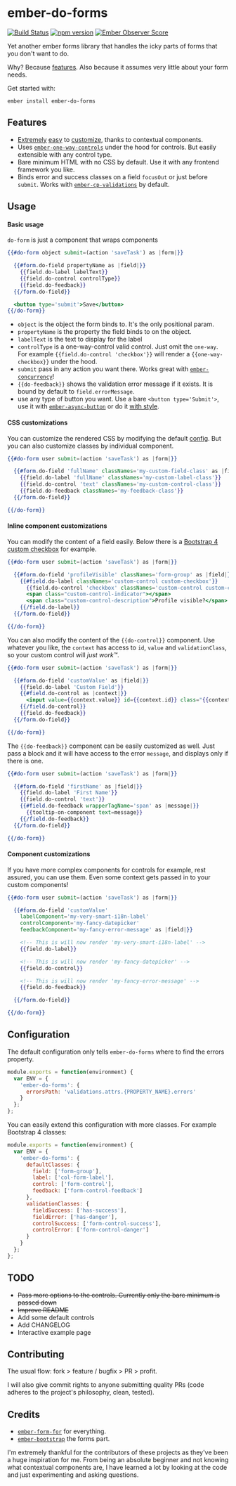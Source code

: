 # ember-do-forms

[![Build Status](https://travis-ci.org/shuriu/ember-do-forms.svg?branch=master)](https://travis-ci.org/shuriu/ember-do-forms)
[![npm version](https://badge.fury.io/js/ember-do-forms.svg)](https://badge.fury.io/js/ember-do-forms)
[![Ember Observer Score](https://emberobserver.com/badges/ember-do-forms.svg)](https://emberobserver.com/addons/ember-do-forms)

Yet another ember forms library that handles the icky parts of forms that you don't want to do.

Why? Because [features](#features). Also because it assumes very little about your form needs.

Get started with:

  `ember install ember-do-forms`

## Features

* [Extremely](#css-customizations) [easy](#inline-component-customizations) to [customize](#component-customizations), thanks to contextual components.
* Uses [`ember-one-way-controls`](https://github.com/DockYard/ember-one-way-controls) under the hood for controls. But easily extensible with any control type.
* Bare minimum HTML with no CSS by default. Use it with any frontend framework you like.
* Binds error and success classes on a field `focusOut` or just before `submit`. Works with [`ember-cp-validations`](https://github.com/offirgolan/ember-cp-validations) by default.

## Usage

#### Basic usage
`do-form` is just a component that wraps components
```hbs
{{#do-form object submit=(action 'saveTask') as |form|}}

  {{#form.do-field propertyName as |field|}}
    {{field.do-label labelText}}
    {{field.do-control controlType}}
    {{field.do-feedback}}
  {{/form.do-field}}

  <button type='submit'>Save</button>
{{/do-form}}
```
* `object` is the object the form binds to. It's the only positional param.
* `propertyName` is the property the field binds to on the object.
* `labelText` is the text to display for the label
* `controlType` is a one-way-control valid control. Just omit the `one-way`. For example `{{field.do-control 'checkbox'}}` will render a `{{one-way-checkbox}}` under the hood.
* `submit` pass in any action you want there. Works great with [`ember-concurrency`](https://github.com/machty/ember-concurrency)!
* `{{do-feedback}}` shows the validation error message if it exists. It is bound by default to `field.errorMessage`.
* use any type of button you want. Use a bare `<button type='Submit'>`, use it with [`ember-async-button`](https://github.com/DockYard/ember-async-button) or do it [with style](http://ember-concurrency.com/#/docs/examples/loading-ui).

#### CSS customizations
You can customize the rendered CSS by modifying the default [config](#configuration). But you can also customize classes by individual component.

```hbs
{{#do-form user submit=(action 'saveTask') as |form|}}

  {{#form.do-field 'fullName' classNames='my-custom-field-class' as |field|}}
    {{field.do-label 'fullName' classNames='my-custom-label-class'}}
    {{field.do-control 'text' classNames='my-custom-control-class'}}
    {{field.do-feedback classNames='my-feedback-class'}}
  {{/form.do-field}}

{{/do-form}}
```

#### Inline component customizations
You can modify the content of a field easily. Below there is a [Bootstrap 4 custom checkbox](https://v4-alpha.getbootstrap.com/components/forms/#checkboxes) for example.
```hbs
{{#do-form user submit=(action 'saveTask') as |form|}}

  {{#form.do-field 'profileVisible' classNames='form-group' as |field|}}
    {{#field.do-label classNames='custom-control custom-checkbox'}}
      {{field.do-control 'checkbox' classNames='custom-control custom-checkbox'}}
      <span class="custom-control-indicator"></span>
      <span class="custom-control-description">Profile visible?</span>
    {{/field.do-label}}
  {{/form.do-field}}

{{/do-form}}
```

You can also modify the content of the `{{do-control}}` component. Use whatever you like, the `context` has access to `id`, `value` and `validationClass`, so your custom control will *just work™*.
```hbs
{{#do-form user submit=(action 'saveTask') as |form|}}

  {{#form.do-field 'customValue' as |field|}}
    {{field.do-label 'Custom Field'}}
    {{#field.do-control as |context|}}
      <input value={{context.value}} id={{context.id}} class="{{context.validationClass}}">
    {{/field.do-control}}
    {{field.do-feedback}}
  {{/form.do-field}}

{{/do-form}}
```

The `{{do-feedback}}` component can be easily customized as well. Just pass a block and it will have access to the error `message`, and displays only if there is one. 
```hbs
{{#do-form user submit=(action 'saveTask') as |form|}}

  {{#form.do-field 'firstName' as |field|}}
    {{field.do-label 'First Name'}}
    {{field.do-control 'text'}}
    {{#field.do-feedback wrapperTagName='span' as |message|}}
      {{tooltip-on-component text=message}}
    {{/field.do-feedback}}
  {{/form.do-field}}

{{/do-form}}
```

#### Component customizations
If you have more complex components for controls for example, rest assured, you can use them. Even some context gets passed in to your custom components!
```hbs
{{#do-form user submit=(action 'saveTask') as |form|}}

  {{#form.do-field 'customValue'
    labelComponent='my-very-smart-i18n-label'
    controlComponent='my-fancy-datepicker'
    feedbackComponent='my-fancy-error-message' as |field|}}

    <!-- This is will now render 'my-very-smart-i18n-label' -->
    {{field.do-label}}

    <!-- This is will now render 'my-fancy-datepicker' -->
    {{field.do-control}}

    <!-- This is will now render 'my-fancy-error-message' -->
    {{field.do-feedback}}

  {{/form.do-field}}

{{/do-form}}
```

## Configuration

The default configuration only tells `ember-do-forms` where to find the errors property.
```js
module.exports = function(environment) {
  var ENV = {
    'ember-do-forms': {
      errorsPath: 'validations.attrs.{PROPERTY_NAME}.errors'
    }
  };
};
```

You can easily extend this configuration with more classes. For example Bootstrap 4 classes:
```js
module.exports = function(environment) {
  var ENV = {
    'ember-do-forms': {
      defaultClasses: {
        field: ['form-group'],
        label: ['col-form-label'],
        control: ['form-control'],
        feedback: ['form-control-feedback']
      },
      validationClasses: {
        fieldSuccess: ['has-success'],
        fieldError: ['has-danger'],
        controlSuccess: ['form-control-success'],
        controlError: ['form-control-danger']
      }
    }
  };
};
```

## TODO

* ~~Pass more options to the controls. Currently only the bare minimum is passed down~~
* ~~Improve README~~
* Add some default controls
* Add CHANGELOG
* Interactive example page

## Contributing
The usual flow: fork > feature / bugfix > PR > profit.

I will also give commit rights to anyone submitting quality PRs (code adheres to the project's philosophy, clean, tested).

## Credits

* [`ember-form-for`](https://github.com/martndemus/ember-form-for) for everything.
* [`ember-bootstrap`](https://github.com/kaliber5/ember-bootstrap) the forms part.

I'm extremely thankful for the contributors of these projects as they've been a huge inspiration for me. From being an absolute beginner and not knowing what contextual components are, I have learned a lot by looking at the code and just experimenting and asking questions.
